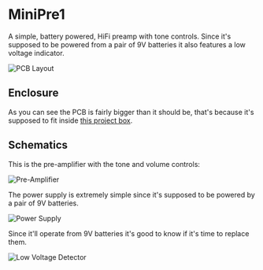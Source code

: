 # MiniPre1

A simple, battery powered, HiFi preamp with tone controls. Since it's supposed to be powered from a pair of 9V batteries it also features a low voltage indicator.

![PCB Layout](http://i.imgur.com/FFxDvlI.png)


## Enclosure

As you can see the PCB is fairly bigger than it should be, that's because it's supposed to fit inside [this project box](http://www.aliexpress.com/item/Aluminum-Project-Box-150x105x55mm-Electronic-DIY-Power-amplifier-aluminum-shell-PCB-shell-Terminal-block-instrument-shell/1833717877.html).


## Schematics

This is the pre-amplifier with the tone and volume controls:

![Pre-Amplifier](http://i.imgur.com/jIqYX3R.png)

The power supply is extremely simple since it's supposed to be powered by a pair of 9V batteries.

![Power Supply](http://i.imgur.com/zQCSRJs.png)

Since it'll operate from 9V batteries it's good to know if it's time to replace them.

![Low Voltage Detector](http://i.imgur.com/ug8Bmn5.png)
